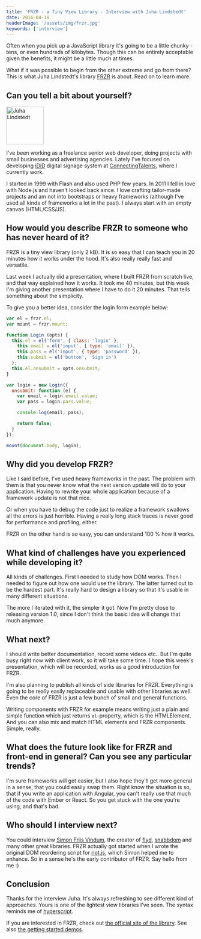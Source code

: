```yaml
---
title: 'FRZR - a Tiny View Library - Interview with Juha Lindstedt'
date: 2016-04-18
headerImage: '/assets/img/frzr.jpg'
keywords: ['interview']
---
```


Often when you pick up a JavaScript library it's going to be a little chunky - tens, or even hundreds of kilobytes. Though this can be entirely acceptable given the benefits, it might be a little much at times.

What if it was possible to begin from the other extreme and go from there? This is what Juha Lindstedt's library [FRZR](https://frzr.js.org) is about. Read on to learn more.

## Can you tell a bit about yourself?

<p>
<span class="author">
  <img src="https://www.gravatar.com/avatar/46846cd7fc5658dbae2c7a8998b394dc?s=200" alt="Juha Lindstedt" class='author' width='100' height='100' />
</span>

I've been working as a freelance senior web developer, doing projects with small businesses and advertising agencies. Lately I've focused on developing [iDiD](http://www.idid.fi) digital signage system at [ConnectingTalents](http://www.talents.fi), where I currently work.
</p>

I started in 1999 with Flash and also used PHP few years. In 2011 I fell in love with Node.js and haven't looked back since. I love crafting tailor-made projects and am not into bootstraps or heavy frameworks (although I've used all kinds of frameworks a lot in the past). I always start with an empty canvas (HTML/CSS/JS).

## How would you describe FRZR to someone who has never heard of it?

FRZR is a tiny view library (only 2 kB). It is so easy that I can teach you in 20 minutes how it works under the hood. It's also really really fast and versatile.

Last week I actually did a presentation, where I built FRZR from scratch live, and that way explained how it works. It took me 40 minutes, but this week I'm giving another presentation where I have to do it 20 minutes. That tells something about the simplicity.

To give you a better idea, consider the login form example below:

```javascript
var el = frzr.el;
var mount = frzr.mount;

function Login (opts) {
  this.el = el('form', { class: 'login' },
    this.email = el('input', { type: 'email' }),
    this.pass = el('input', { type: 'password' }),
    this.submit = el('button', 'Sign in')
  );
  this.el.onsubmit = opts.onsubmit;
}

var login = new Login({
  onsubmit: function (e) {
    var email = login.email.value;
    var pass = login.pass.value;

    console.log(email, pass);

    return false;
  }
});

mount(document.body, login);
```

## Why did you develop FRZR?

Like I said before, I've used heavy frameworks in the past. The problem with them is that you never know what the next version update will do to your application. Having to rewrite your whole application because of a framework update is not that nice.

Or when you have to debug the code just to realize a framework swallows all the errors is just horrible. Having a really long stack traces is never good for performance and profiling, either.

FRZR on the other hand is so easy, you can understand 100 % how it works.

## What kind of challenges have you experienced while developing it?

All kinds of challenges. First I needed to study how DOM works. Then I needed to figure out how one would use the library. The latter turned out to be the hardest part. It's really hard to design a library so that it's usable in many different situations.

The more I iterated with it, the simpler it got. Now I'm pretty close to releasing version 1.0, since I don't think the basic idea will change that much anymore.

## What next?

I should write better documentation, record some videos etc.. But I'm quite busy right now with client work, so it will take some time. I hope this week's presentation, which will be recorded, works as a good introduction for FRZR.

I'm also planning to publish all kinds of side libraries for FRZR. Everything is going to be really easily replaceable and usable with other libraries as well. Even the core of FRZR is just a few bunch of small and general functions.

Writing components with FRZR for example means writing just a plain and simple function which just returns `el`-property, which is the HTMLElement. And you can also mix and match HTML elements and FRZR components. Simple, really.

## What does the future look like for FRZR and front-end in general? Can you see any particular trends?

I'm sure frameworks will get easier, but I also hope they'll get more general in a sense, that you could easily swap them. Right know the situation is so, that if you write an application with Angular, you can't really use that much of the code with Ember or React. So you get stuck with the one you're using, and that's bad.

## Who should I interview next?

You could interview [Simon Friis Vindum](https://github.com/paldepind), the creator of [flyd](https://github.com/paldepind/flyd), [snabbdom](https://github.com/paldepind/snabbdom) and many other great libraries. FRZR actually got started when I wrote the original DOM reordering script for [riot.js](http://riotjs.com), which Simon helped me to enhance. So in a sense he's the early contributor of FRZR. Say hello from me :)

## Conclusion

Thanks for the interview Juha. It's always refreshing to see different kind of approaches. Yours is one of the lightest view libraries I've seen. The syntax reminds me of [hyperscript](https://github.com/dominictarr/hyperscript).

If you are interested in FRZR, check out [the official site of the library](https://frzr.js.org). See also [the getting started demos](https://codepen.io/collection/XKwVMG/).
